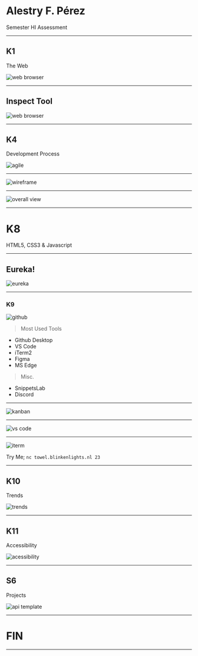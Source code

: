# Alestry F. Pérez

Semester HI Assessment

---
## K1

The Web

![web browser](./img/browserwars.png)

---

## Inspect Tool

![web browser](./img/webbrowser.png)

---

## K4
Development Process

![agile](./img/agile.png)

---

![wireframe](./img/Wireframedesign.png)

---


![overall view](./img/overall_view.png)

---
# K8

HTML5, CSS3 & Javascript

---
## Eureka!

![eureka](./img/eurekacode.png)

---
### K9 

![github](./img/tools.png)

> Most Used Tools
- Github Desktop
- VS Code
- iTerm2
- Figma
- MS Edge

> Misc.
- SnippetsLab
- Discord

---

![kanban](./img/kanban.png)

---

![vs code](./img/vsc.png)

---

![iterm](./img/iterm.png)

Try Me; `nc towel.blinkenlights.nl 23`

---

## K10 

Trends

![trends](./img/trends.png)

---
## K11

Accessibility

![acessibility](./img/accessibility.png)

---
## S6 

Projects

![api template](./img/apitemplate.png)


---

# FIN

---